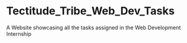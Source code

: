 # Tectitude_Tribe_Web_Dev_Tasks
A Website showcasing all the tasks assigned in the Web Development Internship
